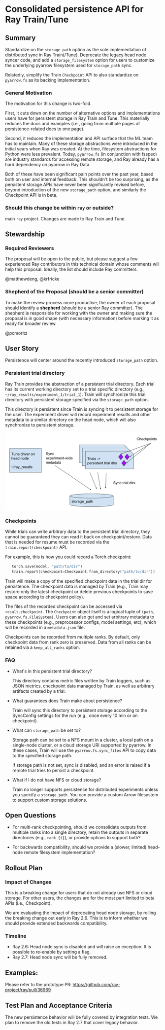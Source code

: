 # Consolidated persistence API for Ray Train/Tune

## Summary

Standardize on the `storage_path` option as the sole implementation of distributed sync in Ray Train(/Tune). Deprecate the legacy head node syncer code, and add a `storage_filesystem` option for users to customize the underlying pyarrow filesystem used for `storage_path` sync.

Relatedly, simplify the Train `Checkpoint` API to also standardize on `pyarrow.fs` as its backing implementation.

### General Motivation

The motivation for this change is two-fold.

First, it cuts down on the number of alternative options and implementations users have for persistent storage in Ray Train and Tune. This materially reduces the docs and examples (i.e., going from multiple pages of persistence-related docs to one page).

Second, it reduces the implementation and API surface that the ML team has to maintain. Many of these storage abstractions were introduced in the initial years when Ray was created. At the time, filesystem abstractions for Python were less prevalent. Today, `pyarrow.fs` (in conjunction with fsspec) are industry standards for accessing remote storage, and Ray already has a hard dependency on pyarrow in Ray Data.

Both of these have been significant pain points over the past year, based both on user and internal feedback. This shouldn't be too surprising, as the persistent storage APIs have never been significantly revised before, beyond introduction of the new `storage_path` option, and similarly the Checkpoint API is in beta.

### Should this change be within `ray` or outside?

main `ray` project. Changes are made to Ray Train and Tune.

## Stewardship

### Required Reviewers
The proposal will be open to the public, but please suggest a few experienced Ray contributors in this technical domain whose comments will help this proposal. Ideally, the list should include Ray committers.

@matthewdeng, @krfricke

### Shepherd of the Proposal (should be a senior committer)
To make the review process more productive, the owner of each proposal should identify a **shepherd** (should be a senior Ray committer). The shepherd is responsible for working with the owner and making sure the proposal is in good shape (with necessary information) before marking it as ready for broader review.

@pcmoritz

## User Story

Persistence will center around the recently introduced `storage_path` option.

### Persistent trial directory

Ray Train provides the abstraction of a persistent trial directory. Each trial has its current working directory set to a trial specific directory (e.g., `~/ray_results/experiment_1/trial_1`). Train will synchronize this trial directory with persistent storage specified via the `storage_path` option.

This directory is persistent since Train is syncing it to persistent storage for the user. The experiment driver will record experiment results and other metadata to a similar directory on the head node, which will also synchronize to persistent storage.

![overview](user-story.png)

### Checkpoints

While trials can write arbitrary data to the persistent trial directory, they cannot be guaranteed they can read it back on checkpoint/restore. Data that is needed for resume must be recorded via the `train.report(checkpoint)` API.

For example, this is how you could record a Torch checkpoint:

```python
   torch.save(model, "path/to/dir")
   train.report(checkpoint=Checkpoint.from_directory("path/to/dir"))
```

Train will make a copy of the specified checkpoint data in the trial dir for persistence. The checkpoint data is managed by Train (e.g., Train may restore only the latest checkpoint or delete previous checkpoints to save space according to checkpoint policy).

The files of the recorded checkpoint can be accessed via `result.checkpoint`. The `Checkpoint` object itself is a logical tuple of `(path, pyarrow.fs.FileSystem)`. Users can also get and set arbitrary metadata to these checkpoints (e.g., preprocessor configs, model settings, etc), which will be recorded in a `metadata.json` file.

Checkpoints can be recorded from multiple ranks. By default, only checkpoint data from rank zero is preserved. Data from all ranks can be retained via a `keep_all_ranks` option.

### FAQ

- What's in this persistent trial directory?

    This directory contains metric files written by Train loggers, such as JSON metrics, checkpoint data managed by Train, as well as arbitrary artifacts created by a trial.

- What guarantees does Train make about persistence?

    Train will sync this directory to persistent storage according to the SyncConfig settings for the run (e.g., once every 10 min or on checkpoint).

- What can `storage_path` be set to?

	Storage path can be set to a NFS mount in a cluster, a local path on a single-node cluster, or a cloud storage URI supported by pyarrow. In these cases, Train will use the `pyarrow.fs.sync_files` API to copy data to the specified storage path.

    If storage path is not set, sync is disabled, and an error is raised if a remote trial tries to persist a checkpoint.

- What if I do not have NFS or cloud storage?

	Train no longer supports persistence for distributed experiments unless you specify a `storage_path`. You can provide a custom Arrow filesystem to support custom storage solutions.

## Open Questions

- For multi-rank checkpointing, should we consolidate outputs from multiple ranks into a single directory, retain the outputs in separate directories (e.g., `rank_{i}`), or provide options to support both?

- For backwards compatibility, should we provide a (slower, limited) head-node remote filesystem implementation?

## Rollout Plan

### Impact of Changes

This is a breaking change for users that do not already use NFS or cloud storage. For other users, the changes are for the most part limited to beta APIs (i.e., Checkpoint).

We are evaluating the impact of deprecating head node storage, by rolling the breaking change out early in Ray 2.6. This is to inform whether we should provide extended backwards compatibility.

### Timeline

- Ray 2.6: Head node sync is disabled and will raise an exception. It is possible to re-enable by setting a flag.
- Ray 2.7: Head node sync will be fully removed.

## Examples:

Please refer to the prototype PR: https://github.com/ray-project/ray/pull/36969

## Test Plan and Acceptance Criteria

The new persistence behavior will be fully covered by integration tests. We plan to remove the old tests in Ray 2.7 that cover legacy behavior.
